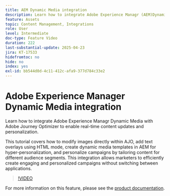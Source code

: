 ```yaml
---
title: AEM Dynamic Media integration
description: Learn how to integrate Adobe Experience Managr (AEM)Dynamic Media with Adobe Journey Optimizer (AJO) to enable real-time content updates and personalization.
feature: Assets
topic: Content Management, Integrations
role: User
level: Intermediate
doc-type: Feature Video
duration: 222
last-substantial-update: 2025-04-23
jira: KT-17533
hidefromtoc: no
hide: no
index: yes
exl-id: bb544d0d-4c11-412c-afa9-377d784c33e2
---
```

# Adobe Experience Manager Dynamic Media integration

Learn how to integrate Adobe Experience Managr Dynamic Media with Adobe Journey Optimizer to enable real-time content updates and personalization.

This tutorial covers how to modify images directly within AJO, add text overlays using HTML mode, create dynamic media templates in AEM for hyper-personalization, and personalize campaigns by tailoring content for different audience segments. This integration allows marketers to efficiently create engaging and personalized campaigns without switching between applications.

>[!VIDEO](https://video.tv.adobe.com/v/3457695/?learn=on&enablevpops)

For more information on this feature, please see the [product documentation](https://experienceleague.adobe.com/en/docs/journey-optimizer/using/content-management/combine/aem-dynamic).
